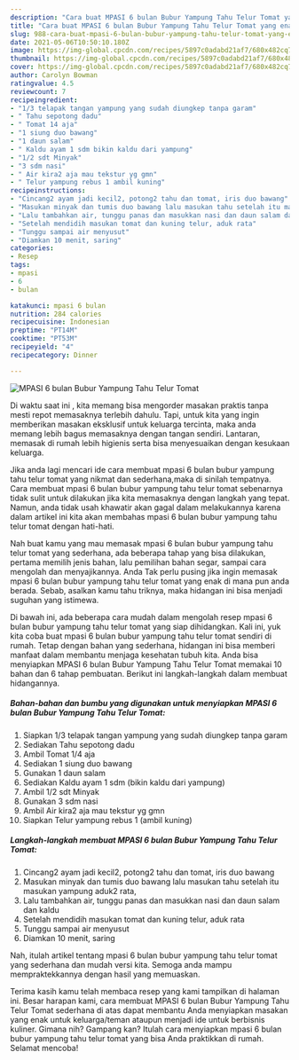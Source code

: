 ```yaml
---
description: "Cara buat MPASI 6 bulan Bubur Yampung Tahu Telur Tomat yang enak dan Mudah Dibuat"
title: "Cara buat MPASI 6 bulan Bubur Yampung Tahu Telur Tomat yang enak dan Mudah Dibuat"
slug: 988-cara-buat-mpasi-6-bulan-bubur-yampung-tahu-telur-tomat-yang-enak-dan-mudah-dibuat
date: 2021-05-06T10:50:10.180Z
image: https://img-global.cpcdn.com/recipes/5897c0adabd21af7/680x482cq70/mpasi-6-bulan-bubur-yampung-tahu-telur-tomat-foto-resep-utama.jpg
thumbnail: https://img-global.cpcdn.com/recipes/5897c0adabd21af7/680x482cq70/mpasi-6-bulan-bubur-yampung-tahu-telur-tomat-foto-resep-utama.jpg
cover: https://img-global.cpcdn.com/recipes/5897c0adabd21af7/680x482cq70/mpasi-6-bulan-bubur-yampung-tahu-telur-tomat-foto-resep-utama.jpg
author: Carolyn Bowman
ratingvalue: 4.5
reviewcount: 7
recipeingredient:
- "1/3 telapak tangan yampung yang sudah diungkep tanpa garam"
- " Tahu sepotong dadu"
- " Tomat 14 aja"
- "1 siung duo bawang"
- "1 daun salam"
- " Kaldu ayam 1 sdm bikin kaldu dari yampung"
- "1/2 sdt Minyak"
- "3 sdm nasi"
- " Air kira2 aja mau tekstur yg gmn"
- " Telur yampung rebus 1 ambil kuning"
recipeinstructions:
- "Cincang2 ayam jadi kecil2, potong2 tahu dan tomat, iris duo bawang"
- "Masukan minyak dan tumis duo bawang lalu masukan tahu setelah itu masukan yampung aduk2 rata,"
- "Lalu tambahkan air, tunggu panas dan masukkan nasi dan daun salam dan kaldu"
- "Setelah mendidih masukan tomat dan kuning telur, aduk rata"
- "Tunggu sampai air menyusut"
- "Diamkan 10 menit, saring"
categories:
- Resep
tags:
- mpasi
- 6
- bulan

katakunci: mpasi 6 bulan 
nutrition: 284 calories
recipecuisine: Indonesian
preptime: "PT14M"
cooktime: "PT53M"
recipeyield: "4"
recipecategory: Dinner

---
```



![MPASI 6 bulan Bubur Yampung Tahu Telur Tomat](https://img-global.cpcdn.com/recipes/5897c0adabd21af7/680x482cq70/mpasi-6-bulan-bubur-yampung-tahu-telur-tomat-foto-resep-utama.jpg)

Di waktu  saat ini , kita memang bisa mengorder masakan praktis tanpa mesti repot memasaknya terlebih dahulu. Tapi, untuk kita yang ingin memberikan masakan eksklusif untuk keluarga tercinta, maka anda memang lebih bagus memasaknya dengan tangan sendiri. Lantaran, memasak di rumah lebih higienis serta bisa menyesuaikan dengan kesukaan keluarga.

Jika anda lagi mencari ide cara membuat mpasi 6 bulan bubur yampung tahu telur tomat yang nikmat dan sederhana,maka di sinilah tempatnya. Cara membuat mpasi 6 bulan bubur yampung tahu telur tomat  sebenarnya tidak sulit untuk dilakukan jika kita memasaknya dengan langkah yang tepat. Namun, anda tidak usah khawatir akan gagal dalam melakukannya 
karena dalam artikel ini kita akan membahas mpasi 6 bulan bubur yampung tahu telur tomat dengan hati-hati.  



Nah buat kamu yang mau memasak mpasi 6 bulan bubur yampung tahu telur tomat yang sederhana, ada beberapa tahap yang bisa dilakukan, pertama memilih jenis bahan, lalu pemilihan bahan segar, sampai cara mengolah dan menyajikannya. Anda Tak perlu pusing jika ingin memasak mpasi 6 bulan bubur yampung tahu telur tomat yang enak di mana pun anda berada. Sebab, asalkan kamu  tahu triknya, maka hidangan ini bisa menjadi suguhan yang istimewa.

Di bawah ini, ada beberapa cara mudah dalam mengolah resep mpasi 6 bulan bubur yampung tahu telur tomat yang siap dihidangkan. Kali ini, yuk kita coba buat mpasi 6 bulan bubur yampung tahu telur tomat sendiri di rumah. Tetap dengan bahan yang sederhana, hidangan ini bisa memberi manfaat dalam membantu menjaga kesehatan tubuh kita. Anda bisa menyiapkan MPASI 6 bulan Bubur Yampung Tahu Telur Tomat memakai 10 bahan dan 6 tahap pembuatan. Berikut ini langkah-langkah dalam membuat hidangannya.

<!--inarticleads1-->

##### Bahan-bahan dan bumbu yang digunakan untuk menyiapkan MPASI 6 bulan Bubur Yampung Tahu Telur Tomat:

1. Siapkan 1/3 telapak tangan yampung yang sudah diungkep tanpa garam
1. Sediakan  Tahu sepotong dadu
1. Ambil  Tomat 1/4 aja
1. Sediakan 1 siung duo bawang
1. Gunakan 1 daun salam
1. Sediakan  Kaldu ayam 1 sdm (bikin kaldu dari yampung)
1. Ambil 1/2 sdt Minyak
1. Gunakan 3 sdm nasi
1. Ambil  Air kira2 aja mau tekstur yg gmn
1. Siapkan  Telur yampung rebus 1 (ambil kuning)




<!--inarticleads2-->

##### Langkah-langkah membuat MPASI 6 bulan Bubur Yampung Tahu Telur Tomat:

1. Cincang2 ayam jadi kecil2, potong2 tahu dan tomat, iris duo bawang
1. Masukan minyak dan tumis duo bawang lalu masukan tahu setelah itu masukan yampung aduk2 rata,
1. Lalu tambahkan air, tunggu panas dan masukkan nasi dan daun salam dan kaldu
1. Setelah mendidih masukan tomat dan kuning telur, aduk rata
1. Tunggu sampai air menyusut
1. Diamkan 10 menit, saring




Nah, itulah artikel tentang  mpasi 6 bulan bubur yampung tahu telur tomat  yang sederhana dan mudah versi kita. Semoga anda mampu mempraktekkannya dengan hasil yang memuaskan. 

Terima kasih kamu telah membaca resep yang kami tampilkan di halaman ini. Besar harapan kami, cara membuat  MPASI 6 bulan Bubur Yampung Tahu Telur Tomat sederhana di atas dapat membantu Anda menyiapkan masakan yang enak untuk keluarga/teman ataupun menjadi ide untuk berbisnis kuliner. Gimana nih? Gampang kan? Itulah cara menyiapkan mpasi 6 bulan bubur yampung tahu telur tomat yang bisa Anda praktikkan di rumah. Selamat mencoba!


